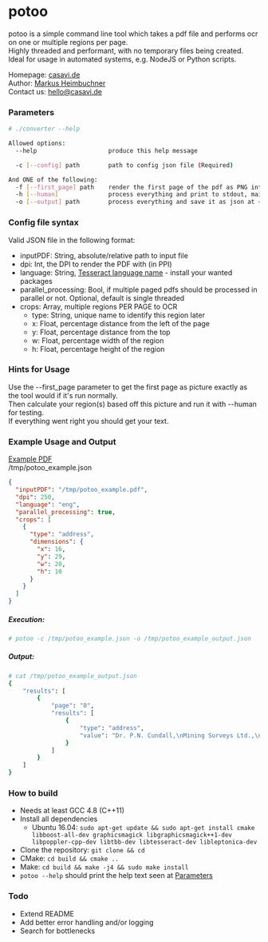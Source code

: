 # potoo

potoo is a simple command line tool which takes a pdf file and performs ocr on one or multiple regions per page.  
Highly threaded and performant, with no temporary files being created.  
Ideal for usage in automated systems, e.g. NodeJS or Python scripts.  

Homepage: [casavi.de](http://casavi.de/)  
Author: [Markus Heimbuchner](https://github.com/MHeimbuc)  
Contact us: <hello@casavi.de>

### Parameters
```sh
# ./converter --help

Allowed options:
  --help			        produce this help message

  -c [--config] path		path to config json file (Required)

And ONE of the following:
  -f [--first_page] path	render the first page of the pdf as PNG into <path>
  -h [--human] 				process everything and print to stdout, mainly for debugging
  -o [--output] path		process everything and save it as json at <path>
```

### Config file syntax
Valid JSON file in the following format:
- inputPDF: String, absolute/relative path to input file
- dpi: Int, the DPI to render the PDF with (in PPI)
- language: String, [Tesseract language name](https://github.com/tesseract-ocr/tessdata) - install your wanted packages
- parallel_processing: Bool, if multiple paged pdfs should be processed in parallel or not. Optional, default is single threaded
- crops: Array, multiple regions PER PAGE to OCR
    - type: String, unique name to identify this region later
    - x: Float, percentage distance from the left of the page
    - y: Float, percentage distance from the top
    - w: Float, percentage width of the region
    - h: Float, percentage height of the region

### Hints for Usage
Use the --first_page parameter to get the first page as picture exactly as the tool would if it's run normally.  
Then calculate your region(s) based off this picture and run it with --human for testing.  
If everything went right you should get your text.  

### Example Usage and Output
[Example PDF](http://solutions.weblite.ca/pdfocrx/scansmpl.pdf)  
/tmp/potoo_example.json
```json
{
  "inputPDF": "/tmp/potoo_example.pdf",
  "dpi": 250,
  "language": "eng",
  "parallel_processing": true,
  "crops": [
    {
      "type": "address",
      "dimensions": {
        "x": 16,
        "y": 29,
        "w": 20,
        "h": 10
      }
    }
  ]
}
```

##### Execution:
```sh
# potoo -c /tmp/potoo_example.json -o /tmp/potoo_example_output.json
```

##### Output:
```sh
# cat /tmp/potoo_example_output.json
{
    "results": [
        {
            "page": "0",
            "results": [
                {
                    "type": "address",
                    "value": "Dr. P.N. Cundall,\nMining Surveys Ltd.,\nHolroyd Road,\nReading,\n\nBerks.\n\n"
                }
            ]
        }
    ]
}
```

### How to build
- Needs at least GCC 4.8 (C++11)
- Install all dependencies
    - Ubuntu 16.04: `sudo apt-get update && sudo apt-get install cmake libboost-all-dev graphicsmagick libgraphicsmagick++1-dev libpoppler-cpp-dev libtbb-dev libtesseract-dev libleptonica-dev`
- Clone the repository: `git clone && cd `
- CMake: `cd build && cmake ..`
- Make: `cd build && make -j4 && sudo make install`
- `potoo --help` should print the help text seen at [Parameters](#parameters)
        
### Todo
- Extend README
- Add better error handling and/or logging
- Search for bottlenecks